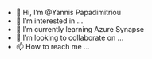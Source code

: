 - 👋 Hi, I’m @Yannis Papadimitriou
- 👀 I’m interested in ...
- 🌱 I’m currently learning Azure Synapse
- 💞️ I’m looking to collaborate on ...
- 📫 How to reach me ...

<!---
YannisPapadimitriou/YannisPapadimitriou is a ✨ special ✨ repository because its `README.md` (this file) appears on your GitHub profile.
You can click the Preview link to take a look at your changes.
--->
